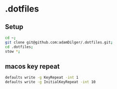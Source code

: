 # .dotfiles

## Setup

```sh
cd ~;
git clone git@github.com:adamDilger/.dotfiles.git;
cd .dotfiles;
stow *;
```

## macos key repeat

```sh
defaults write -g KeyRepeat -int 1
defaults write -g InitialKeyRepeat -int 10
```
